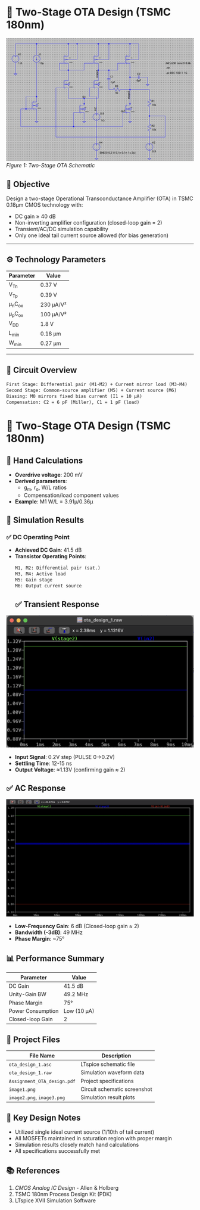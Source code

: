 # 📘 Two-Stage OTA Design (TSMC 180nm)

![OTA Schematic](./Schematic.png)  
*Figure 1: Two-Stage OTA Schematic*

## 🧠 Objective
Design a two-stage Operational Transconductance Amplifier (OTA) in TSMC 0.18μm CMOS technology with:
- DC gain ≥ 40 dB
- Non-inverting amplifier configuration (closed-loop gain = 2)
- Transient/AC/DC simulation capability
- Only one ideal tail current source allowed (for bias generation)

---

## ⚙️ Technology Parameters
| Parameter         | Value       |
|-------------------|-------------|
| V<sub>Tn</sub>    | 0.37 V      |
| V<sub>Tp</sub>    | 0.39 V      |
| μ<sub>n</sub>C<sub>ox</sub> | 230 μA/V² |
| μ<sub>p</sub>C<sub>ox</sub> | 100 μA/V² |
| V<sub>DD</sub>    | 1.8 V       |
| L<sub>min</sub>   | 0.18 μm     |
| W<sub>min</sub>   | 0.27 μm     |

---

## 🔧 Circuit Overview
```text
First Stage: Differential pair (M1-M2) + Current mirror load (M3-M4)
Second Stage: Common-source amplifier (M5) + Current source (M6)
Biasing: M0 mirrors fixed bias current (I1 = 10 µA)
Compensation: C2 = 6 pF (Miller), C1 = 1 pF (load)
```
# 📘 Two-Stage OTA Design (TSMC 180nm)

## 📐 Hand Calculations
- **Overdrive voltage**: 200 mV
- **Derived parameters**:
  - g<sub>m</sub>, r<sub>o</sub>, W/L ratios
  - Compensation/load component values
- **Example**: M1 W/L = 3.91µ/0.36µ

## 🧪 Simulation Results

### ✅ DC Operating Point
- **Achieved DC Gain**: 41.5 dB
- **Transistor Operating Points**:
  ```text
  M1, M2: Differential pair (sat.)
  M3, M4: Active load
  M5: Gain stage
  M6: Output current source
  ```
  ## ✅ Transient Response
![Transient Response Plot](./Step_Response_230102115.png)
- **Input Signal**: 0.2V step (PULSE 0→0.2V)
- **Settling Time**: 12-15 ns
- **Output Voltage**: ≈1.13V (confirming gain ≈ 2)

## ✅ AC Response
![AC Response Plot](./DC_plots_2_230102115.png)
- **Low-Frequency Gain**: 6 dB (Closed-loop gain ≈ 2)
- **Bandwidth (-3dB)**: 49 MHz
- **Phase Margin**: ~75°

## 📊 Performance Summary
| Parameter          | Value       |
|--------------------|-------------|
| DC Gain            | 41.5 dB     |
| Unity-Gain BW      | 49.2 MHz    |
| Phase Margin       | 75°         |
| Power Consumption  | Low (10 µA) |
| Closed-loop Gain   | 2           |

## 📁 Project Files
| File Name                 | Description                  |
|---------------------------|------------------------------|
| `ota_design_1.asc`        | LTspice schematic file       |
| `ota_design_1.raw`        | Simulation waveform data     |
| `Assignment_OTA_design.pdf` | Project specifications      |
| `image1.png`              | Circuit schematic screenshot |
| `image2.png`, `image3.png` | Simulation result plots     |

## 📌 Key Design Notes
- Utilized single ideal current source (1/10th of tail current)
- All MOSFETs maintained in saturation region with proper margin
- Simulation results closely match hand calculations
- All specifications successfully met

## 📚 References
1. _CMOS Analog IC Design_ - Allen & Holberg
2. TSMC 180nm Process Design Kit (PDK)
3. LTspice XVII Simulation Software
